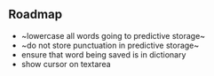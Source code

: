 ## Roadmap

- ~lowercase all words going to predictive storage~
- ~do not store punctuation in predictive storage~
- ensure that word being saved is in dictionary
- show cursor on textarea
